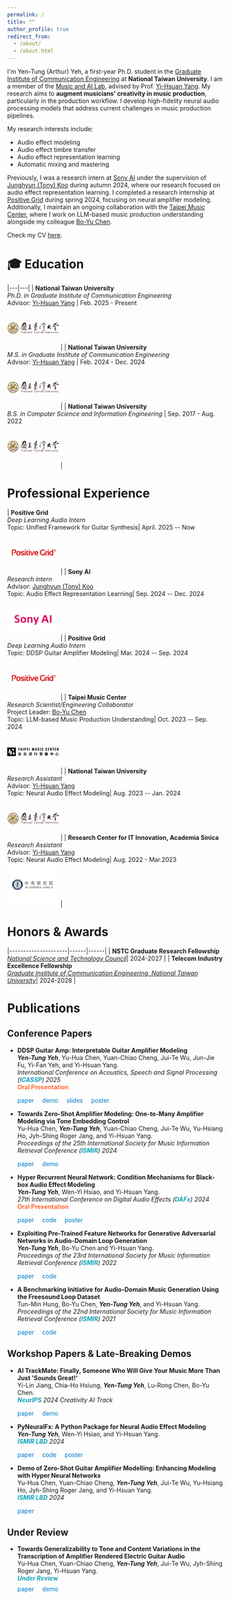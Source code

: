 ```yaml
---
permalink: /
title: ""
author_profile: true
redirect_from: 
  - /about/
  - /about.html
---
```


I'm Yen-Tung (Arthur) Yeh, a first-year Ph.D. student in the [Graduate Institute of Communication Engineering](https://comm.ntu.edu.tw/en/) at **National Taiwan University**. I am a member of the [Music and AI Lab](https://affige.github.io/lab.html), advised by Prof. [Yi-Hsuan Yang](https://affige.github.io/). My research aims to **augment musicians' creativity in music production**, particularly in the production workflow. I develop high-fidelity neural audio processing models that address current challenges in music production pipelines.

My research interests include: 

* Audio effect modeling 
* Audio effect timbre transfer
* Audio effect representation learning 
* Automatic mixing and mastering 

Previously, I was a research intern at [Sony AI](https://ai.sony/) under the supervision of [Junghyun (Tony) Koo](https://www.linkedin.com/in/junghyun-koo-525a31251/?originalSubdomain=kr) during autumn 2024, where our research focused on audio effect representation learning. I completed a research internship at [Positive Grid](https://www.positivegrid.com/) during spring 2024, focusing on neural amplifier modeling. Additionally, I maintain an ongoing collaboration with the [Taipei Music Center](https://www.tmc.taipei/), where I work on LLM-based music production understanding alongside my colleague [Bo-Yu Chen](https://scholar.google.com/citations?user=ydsKndkAAAAJ&hl=zh-TW&authuser=1).

Check my CV [here]( https://ytsrt66589.github.io/files/yytung_cv.pdf). 

<style>
table {
  border-collapse: collapse;
  border: none;
  background-color: transparent;
  width: 100%;
}

table td, table th {
  border: none;
  padding: 15px 20px;
  vertical-align: top;
  background-color: transparent;
  font-size: 16px;
}

table th {
  font-weight: normal;
  color: transparent;
  border-bottom: none;
  background-color: transparent;
}

table tr {
  background-color: transparent !important;
}

table tr:nth-child(even) {
  background-color: transparent !important;
}

table tr:nth-child(odd) {
  background-color: transparent !important;
}

table td:first-child {
  width: 70%;
}

table td:last-child {
  width: 30%;
  text-align: right;
}

.logo {
  width: 120px;
  height: 100px;
  object-fit: contain;
}

.pub-links {
  margin-top: 8px;
  margin-left: 0;
  padding-left: 0;
}

.pub-links a {
  margin-right: 15px;
  text-decoration: none;
  font-size: 14px;
  color: #007acc;
}

.pub-links a:hover {
  text-decoration: underline;
}
</style>

# 🎓 Education

|---|---|
| **National Taiwan University**<br>*Ph.D. in Graduate Institute of Communication Engineering*<br>Advisor: [Yi-Hsuan Yang](https://affige.github.io/) | Feb. 2025 - Present<br><img src="../images/ntu_logo.png" alt="NTU" class="logo"> |
| **National Taiwan University**<br>*M.S. in Graduate Institute of Communication Engineering*<br>Advisor: [Yi-Hsuan Yang](https://affige.github.io/) | Feb. 2024 - Dec. 2024<br><img src="../images/ntu_logo.png" alt="NTU" class="logo"> |
| **National Taiwan University**<br>*B.S. in Computer Science and Information Engineering* | Sep. 2017 - Aug. 2022<br><img src="../images/ntu_logo.png" alt="NTU" class="logo"> |

# Professional Experience

| **Positive Grid**<br>*Deep Learning Audio Intern* <br> Topic: Unified Framework for Guitar Synthesis| April. 2025 -- Now<br><img src="../images/pg_logo.png" alt="PG" class="logo"> |
| **Sony AI**<br>*Research intern*<br>Advisor: [Junghyun (Tony) Koo](https://www.linkedin.com/in/junghyun-koo-525a31251/?originalSubdomain=kr)<br> Topic: Audio Effect Representation Learning| Sep. 2024 -- Dec. 2024<br><img src="../images/sonyai_logo.png" alt="SonyAI" class="logo"> |
| **Positive Grid**<br>*Deep Learning Audio Intern* <br> Topic: DDSP Guitar Amplifier Modeling| Mar. 2024 -- Sep. 2024<br><img src="../images/pg_logo.png" alt="PG" class="logo"> |
| **Taipei Music Center**<br>*Research Scientist/Engineering Collaborator* <br>Project Leader: [Bo-Yu Chen](https://scholar.google.com/citations?user=ydsKndkAAAAJ&hl=zh-TW&authuser=1)<br> Topic: LLM-based Music Production Understanding| Oct. 2023 -- Sep. 2024<br><img src="../images/tmc_logo.svg" alt="TMC" class="logo"> |
| **National Taiwan University**<br>*Research Assistant* <br>Advisor: [Yi-Hsuan Yang](https://affige.github.io/)<br> Topic: Neural Audio Effect Modeling| Aug. 2023 -- Jan. 2024<br><img src="../images/ntu_logo.png" alt="NTU" class="logo"> |
| **Research Center for IT Innovation, Academia Sinica**<br>*Research Assistant* <br>Advisor: [Yi-Hsuan Yang](https://affige.github.io/)<br> Topic: Neural Audio Effect Modeling| Aug. 2022 - Mar.2023<br><img src="../images/sinica_logo.png" alt="SINICA" class="logo"> |

# Honors & Awards

|---------------------|------|------|
| **NSTC Graduate  Research Fellowship**<br>*[National Science and Technology Council](https://www.nstc.gov.tw/?l=en)*| 2024-2027 |
| **Telecom Industry Excellence Fellowship**<br>*[Graduate Institute of Communication Engineering, National Taiwan University](https://gice.ntu.edu.tw/en/)*| 2024-2028 |

<style>
.orange-bold {
  color: #FF6B35;
  font-weight: bold;
}
.conference-name {
  color: #17A2B8;
  font-weight: bold;
}
</style>

# Publications

## Conference Papers

* **DDSP Guitar Amp: Interpretable Guitar Amplifier Modeling**<br>***Yen-Tung Yeh***, Yu-Hua Chen, Yuan-Chiao Cheng, Jui-Te Wu, Jun-Jie Fu, Yi-Fan Yeh, and Yi-Hsuan Yang.<br>*International Conference on Acoustics, Speech and Signal Processing (<span class="conference-name">ICASSP</span>) 2025*<br><span class="orange-bold">Oral Presentation</span>
  <div class="pub-links"><a href="https://arxiv.org/abs/2408.11405">paper</a> <a href="https://ytsrt66589.github.io/ddspGuitarAmp_Demo/">demo</a> <a href="https://drive.google.com/file/d/1PyGaXccoIVbT8AigcXrRArI8bMe681ph/view?usp=drive_link">slides</a> <a href="https://drive.google.com/file/d/10FdqtkBMvDJYuA17_SeeyEuFDap9_W3h/view?usp=sharing">poster</a></div>

* **Towards Zero-Shot Amplifier Modeling: One-to-Many Amplifier Modeling via Tone Embedding Control**<br>Yu-Hua Chen, ***Yen-Tung Yeh***, Yuan-Chiao Cheng, Jui-Te Wu, Yu-Hsiang Ho, Jyh-Shing Roger Jang, and Yi-Hsuan Yang.<br>*Proceedings of the 25th International Society for Music Information Retrieval Conference (<span class="conference-name">ISMIR</span>) 2024*
  <div class="pub-links"><a href="https://arxiv.org/pdf/2407.10646">paper</a> <a href="https://ss12f32v.github.io/Guitar-Zero-Shot/">demo</a></div>

* **Hyper Recurrent Neural Network: Condition Mechanisms for Black-box Audio Effect Modeling**<br>***Yen-Tung Yeh***, Wen-Yi Hsiao, and Yi-Hsuan Yang.<br>*27th International Conference on Digital Audio Effects (<span class="conference-name">DAFx</span>) 2024*<br><span class="orange-bold">Oral Presentation</span>
  <div class="pub-links"><a href="https://arxiv.org/abs/2408.04829">paper</a> <a href="https://github.com/ytsrt66589/pyneuralfx/tree/main">code</a> <a href="https://drive.google.com/file/d/1pyWjTqctVoQFC_7Q3yyb5vyIUq0sydRr/view?usp=sharing">poster</a></div>

* **Exploiting Pre-Trained Feature Networks for Generative Adversarial Networks in Audio-Domain Loop Generation**<br>***Yen-Tung Yeh***, Bo-Yu Chen and Yi-Hsuan Yang.<br>*Proceedings of the 23rd International Society for Music Information Retrieval Conference (<span class="conference-name">ISMIR</span>) 2022*
  <div class="pub-links"><a href="https://arxiv.org/abs/2209.01751">paper</a> <a href="https://github.com/ytsrt66589/pjloop-gan">code</a></div>

* **A Benchmarking Initiative for Audio-Domain Music Generation Using the Freesound Loop Dataset**<br>Tun-Min Hung, Bo-Yu Chen, ***Yen-Tung Yeh***, and Yi-Hsuan Yang.<br>*Proceedings of the 22nd International Society for Music Information Retrieval Conference (<span class="conference-name">ISMIR</span>) 2021*
  <div class="pub-links"><a href="https://arxiv.org/abs/2108.01576">paper</a> <a href="https://github.com/allenhung1025/LoopTest">code</a></div>

## Workshop Papers & Late-Breaking Demos

* **AI TrackMate: Finally, Someone Who Will Give Your Music More Than Just 'Sounds Great!'**<br>Yi-Lin Jiang, Chia-Ho Hsiung, ***Yen-Tung Yeh***, Lu-Rong Chen, Bo-Yu Chen.<br>*<span class="conference-name">NeurIPS</span> 2024 Creativity AI Track*
  <div class="pub-links"><a href="https://arxiv.org/abs/2412.06617">paper</a> <a href="https://worzpro.github.io/aitrackmate-demo-page/">demo</a></div>

* **PyNeuralFx: A Python Package for Neural Audio Effect Modeling**<br>***Yen-Tung Yeh***, Wen-Yi Hsiao, and Yi-Hsuan Yang.<br>*<span class="conference-name">ISMIR LBD</span> 2024*
  <div class="pub-links"><a href="https://arxiv.org/abs/2408.06053">paper</a> <a href="https://github.com/ytsrt66589/pyneuralfx/tree/main">code</a> <a href="https://drive.google.com/file/d/1KBkzzeuLbPOJ7gsb94DqZ3aakJG797c8/view?usp=sharing">poster</a></div>

* **Demo of Zero-Shot Guitar Amplifier Modelling: Enhancing Modeling with Hyper Neural Networks**<br>Yu-Hua Chen, Yuan-Chiao Cheng, ***Yen-Tung Yeh***, Jui-Te Wu, Yu-Hsiang Ho, Jyh-Shing Roger Jang, and Yi-Hsuan Yang.<br>*<span class="conference-name">ISMIR LBD</span> 2024*
  <div class="pub-links"><a href="https://arxiv.org/abs/2410.04702">paper</a></div>

## Under Review

* **Towards Generalizability to Tone and Content Variations in the Transcription of Amplifier Rendered Electric Guitar Audio**<br>Yu-Hua Chen, Yuan-Chiao Cheng, ***Yen-Tung Yeh***, Jui-Te Wu, Jyh-Shing Roger Jang, Yi-Hsuan Yang.<br>*<span class="conference-name">Under Review</span>*
  <div class="pub-links"><a href="https://arxiv.org/abs/2504.07406">paper</a> <a href="https://ss12f32v.github.io/Guitar-Transcription-with-Amplifier/">demo</a></div>
